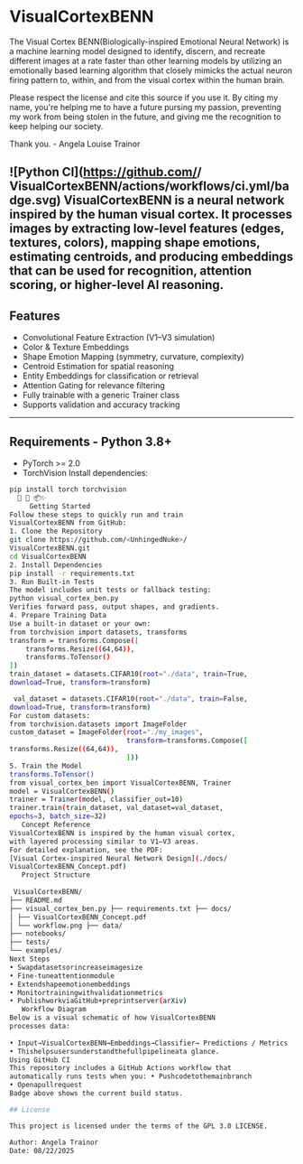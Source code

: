# VisualCortexBENN
The Visual Cortex BENN(Biologically-inspired Emotional Neural Network) is a machine learning model designed to identify, discern, and recreate different images at a rate faster than other learning models by utilizing an emotionally based learning algorithm that closely mimicks the actual neuron firing pattern to, within, and from the visual cortex within the human brain. 

Please respect the license and cite this source if you use it. By citing my name, you're helping me to have a future pursing my passion, preventing my work from being stolen in the future, and giving me the recognition to keep helping our society. 

Thank you.  - Angela Louise Trainor

![Python CI](https://github.com/<UnhingedNuke>/
VisualCortexBENN/actions/workflows/ci.yml/badge.svg)
**VisualCortexBENN** is a neural network inspired by the
human visual cortex.
It processes images by extracting low-level features
(edges, textures, colors),
mapping shape emotions, estimating centroids, and producing
embeddings that can
be used for recognition, attention scoring, or higher-level
AI reasoning.
---
## Features
- Convolutional Feature Extraction (V1–V3 simulation)
- Color & Texture Embeddings
- Shape Emotion Mapping (symmetry, curvature, complexity)
- Centroid Estimation for spatial reasoning
- Entity Embeddings for classification or retrieval
- Attention Gating for relevance filtering
- Fully trainable with a generic Trainer class
- Supports validation and accuracy tracking
---
## Requirements - Python 3.8+
- PyTorch >= 2.0
- TorchVision
Install dependencies:
```bash
pip install torch torchvision
  🎨 🧠 📦✨
     Getting Started
Follow these steps to quickly run and train
VisualCortexBENN from GitHub:
1. Clone the Repository
git clone https://github.com/<UnhingedNuke>/
VisualCortexBENN.git
cd VisualCortexBENN
2. Install Dependencies
pip install -r requirements.txt
3. Run Built-in Tests
The model includes unit tests or fallback testing:
python visual_cortex_ben.py
Verifies forward pass, output shapes, and gradients.
4. Prepare Training Data
Use a built-in dataset or your own:
from torchvision import datasets, transforms
transform = transforms.Compose([
    transforms.Resize((64,64)),
    transforms.ToTensor()
])
train_dataset = datasets.CIFAR10(root="./data", train=True,
download=True, transform=transform)

 val_dataset = datasets.CIFAR10(root="./data", train=False,
download=True, transform=transform)
For custom datasets:
from torchvision.datasets import ImageFolder
custom_dataset = ImageFolder(root="./my_images",
                             transform=transforms.Compose([
transforms.Resize((64,64)),
                             ]))
5. Train the Model
transforms.ToTensor()
from visual_cortex_ben import VisualCortexBENN, Trainer
model = VisualCortexBENN()
trainer = Trainer(model, classifier_out=10)
trainer.train(train_dataset, val_dataset=val_dataset,
epochs=3, batch_size=32)
   Concept Reference
VisualCortexBENN is inspired by the human visual cortex,
with layered processing similar to V1–V3 areas.
For detailed explanation, see the PDF:
[Visual Cortex-inspired Neural Network Design](./docs/
VisualCortexBENN_Concept.pdf)
   Project Structure
  
 VisualCortexBENN/
├── README.md
├── visual_cortex_ben.py ├── requirements.txt ├── docs/
│ ├── VisualCortexBENN_Concept.pdf
│ └── workflow.png ├── data/
├── notebooks/
├── tests/
└── examples/
Next Steps
• Swapdatasetsorincreaseimagesize
• Fine-tuneattentionmodule
• Extendshapeemotionembeddings
• Monitortrainingwithvalidationmetrics
• PublishworkviaGitHub+preprintserver(arXiv)
   Workflow Diagram
Below is a visual schematic of how VisualCortexBENN
processes data:
  
• Input→VisualCortexBENN→Embeddings→Classifier→ Predictions / Metrics
• Thishelpsusersunderstandthefullpipelineata glance.
Using GitHub CI
This repository includes a GitHub Actions workflow that
automatically runs tests when you: • Pushcodetothemainbranch
• Openapullrequest
Badge above shows the current build status.

## License

This project is licensed under the terms of the GPL 3.0 LICENSE.

Author: Angela Trainor
Date: 08/22/2025

